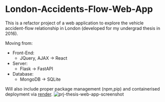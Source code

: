 # London-Accidents-Flow-Web-App

This is a refactor project of a web application to explore the vehicle accident-flow relationship in London (developed for my undergrad thesis in 2016). 

Moving from:
- Front-End:
  - JQuery, AJAX -> React
- Server:
  - Flask -> FastAPI
- Database:
  - MongoDB -> SQLite
 
Will also include proper package management (npm,pip) and containerised deployment via [render](https://render.com). 
![prj-thesis-web-app-screenshot](https://github.com/AmrinderRai/London-Accidents-Flow-Web-App/assets/3823412/b730ac64-055c-4b4d-a188-abe9a41a05bb)
